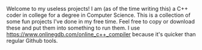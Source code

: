 Welcome to my useless projects! I am (as of the time writing this) a C++ coder in college for a degree in Computer Science. This is a collection of some fun projects I've done in my free time. Feel free to copy or download these and put them into something to run them. I use https://www.onlinegdb.com/online_c++_compiler because it's quicker than regular Github tools.
